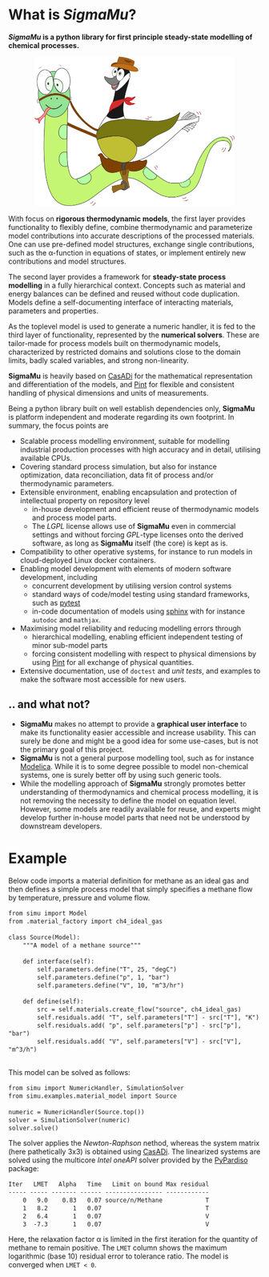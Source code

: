 # What is *SigmaMu*?

***SigmaMu* is a python library for first principle steady-state modelling of chemical processes.**

<center><img src="doc/source/figures/simu_logo.jpeg" alt="SigmaMu logo" width="400"></center>

With focus on **rigorous thermodynamic models**, the first layer provides functionality to flexibly define, combine thermodynamic and parameterize model contributions into accurate descriptions of the processed materials. One can use pre-defined model structures, exchange single contributions, such as the &alpha;-function in equations of states, or implement entirely new contributions and model structures.

The second layer provides a framework for **steady-state process modelling** in a fully hierarchical context. Concepts such as material and energy balances can be defined and reused without code duplication. Models define a self-documenting interface of interacting materials, parameters and properties. 

As the toplevel model is used to generate a numeric handler, it is fed to the third layer of functionality, represented by the **numerical solvers**. These are tailor-made for process models built on thermodynamic models, characterized by restricted domains and solutions close to the domain limits, badly scaled variables, and strong non-linearity. 

**SigmaMu** is heavily based on [CasADi](https://web.casadi.org) for the mathematical representation and differentiation of the models, and [Pint](https://pint.readthedocs.io) for flexible and consistent handling of physical dimensions and units of measurements.

Being a python library built on well establish dependencies only, **SigmaMu** is platform independent and moderate regarding its own footprint. In summary, the focus points are

- Scalable process modelling environment, suitable for modelling industrial production processes with high accuracy and in detail, utilising available CPUs.
- Covering standard process simulation, but also for instance optimization, data reconciliation, data fit of process and/or thermodynamic parameters.
- Extensible environment, enabling encapsulation and protection of intellectual property on repository level
  - in-house development and efficient reuse of thermodynamic models and process model parts.
  - The *LGPL* license allows use of **SigmaMu** even in commercial settings and without forcing *GPL*-type licenses onto the derived software, as long as **SigmaMu** itself (the core) is kept as is.
- Compatibility to other operative systems, for instance to run models in cloud-deployed Linux docker containers.
- Enabling model development with elements of modern software development, including 
  - concurrent development by utilising version control systems
  - standard ways of code/model testing using standard frameworks, such as [pytest](https://docs.pytest.org/)
  - in-code documentation of models using [sphinx](https://www.sphinx-doc.org) with for instance `autodoc` and `mathjax`.
- Maximising model reliability and reducing modelling errors through
  - hierarchical modelling, enabling efficient independent testing of minor sub-model parts
  - forcing consistent modelling with respect to physical dimensions by using [Pint](https://pint.readthedocs.io) for all exchange of physical quantities.
- Extensive documentation, use of `doctest` and *unit tests*, and examples to make the software most accessible for new users.  

## .. and what not?
- **SigmaMu** makes no attempt to provide a **graphical user interface** to make its functionality easier accessible and increase usability. This can surely be done and might be a good idea for some use-cases, but is not the primary goal of this project.
- **SigmaMu** is not a general purpose modelling tool, such as for instance [Modelica](https://modelica.org/). While it is to some degree possible to model non-chemical systems, one is surely better off by using such generic tools.
- While the modelling approach of **SigmaMu** strongly promotes better understanding of thermodynamics and chemical process modelling, it is not removing the necessity to define the model on equation level. However, some models are readily available for reuse, and experts might develop further in-house model parts that need not be understood by downstream developers.  

# Example
Below code imports a material definition for methane as an ideal gas and then defines a simple process model that simply specifies a methane flow by temperature, pressure and volume flow.

```
from simu import Model
from .material_factory import ch4_ideal_gas

class Source(Model):
    """A model of a methane source"""

    def interface(self):
        self.parameters.define("T", 25, "degC")
        self.parameters.define("p", 1, "bar")
        self.parameters.define("V", 10, "m^3/hr")

    def define(self):
        src = self.materials.create_flow("source", ch4_ideal_gas)
        self.residuals.add( "T", self.parameters["T"] - src["T"], "K")
        self.residuals.add( "p", self.parameters["p"] - src["p"], "bar")
        self.residuals.add( "V", self.parameters["V"] - src["V"], "m^3/h")


```

This model can be solved as follows:

```
from simu import NumericHandler, SimulationSolver
from simu.examples.material_model import Source

numeric = NumericHandler(Source.top())
solver = SimulationSolver(numeric)
solver.solve()
```

The solver applies the *Newton-Raphson* nethod, whereas the system matrix (here pathetically 3x3) is obtained using [CasADi](https://web.casadi.org). The linearized systems are solved using the multicore *Intel oneAPI* solver provided by the [PyPardiso](https://pypi.org/project/pypardiso/) package:
```
Iter   LMET   Alpha   Time   Limit on bound Max residual
----- ----- ------- ------ ---------------- ------------
    0   9.0    0.83   0.07 source/n/Methane            T
    1   8.2       1   0.07                             T
    2   6.4       1   0.07                             V
    3  -7.3       1   0.07                             V
```
Here, the relaxation factor &alpha; is limited in the first iteration for the quantity of methane to remain positive. The `LMET` column shows the maximum logarithmic (base 10) residual error to tolerance ratio. The model is converged when `LMET < 0`. 

